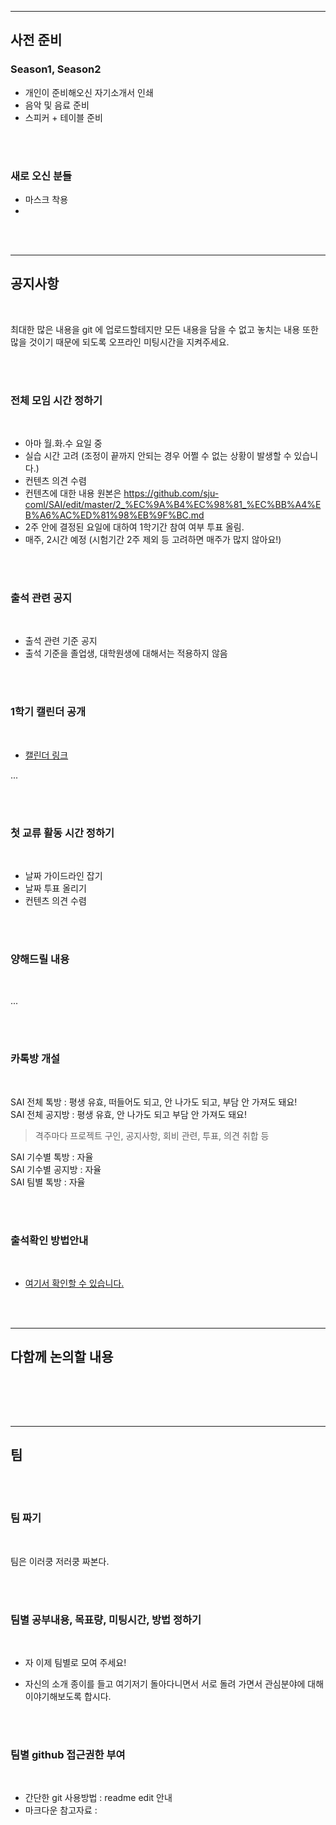 <hr>

## 사전 준비

### Season1, Season2

- 개인이 준비해오신 자기소개서 인쇄
- 음악 및 음료 준비
- 스피커 + 테이블 준비

<br><br>

### 새로 오신 분들

- 마스크 착용
- 

<br><br>
<hr>

## 공지사항

<br>

최대한 많은 내용을 git 에 업로드할테지만 모든 내용을 담을 수 없고 놓치는 내용 또한 많을 것이기 때문에 되도록 오프라인 미팅시간을 지켜주세요.

<br><br>

### 전체 모임 시간 정하기

<br>

- 아마 월.화.수 요일 중
- 실습 시간 고려 (조정이 끝까지 안되는 경우 어쩔 수 없는 상황이 발생할 수 있습니다.)
- 컨텐츠 의견 수렴
- 컨텐츠에 대한 내용 원본은 https://github.com/sju-coml/SAI/edit/master/2_%EC%9A%B4%EC%98%81_%EC%BB%A4%EB%A6%AC%ED%81%98%EB%9F%BC.md
- 2주 안에 결정된 요일에 대하여 1학기간 참여 여부 투표 올림.
- 매주, 2시간 예정 (시험기간 2주 제외 등 고려하면 매주가 많지 않아요!)

<br><br>

### 출석 관련 공지

<br>

- 출석 관련 기준 공지
- 출석 기준을 졸업생, 대학원생에 대해서는 적용하지 않음

<br><br>

### 1학기 캘린더 공개

<br>

- [캘린더 링크](https://github.com/sju-coml/SAI/blob/master/2_%EC%9A%B4%EC%98%81_%EC%BB%A4%EB%A6%AC%ED%81%98%EB%9F%BC.md#5-part---%EC%97%B0%EA%B0%84-%EC%9D%BC%EC%A0%95-%EA%B8%B0%EC%96%B5%ED%95%B4%EC%95%BC-%ED%95%A0-%EA%B2%83-%ED%95%B4%EC%95%BC%ED%95%A0-%EA%B2%83)

...

<br><br>

### 첫 교류 활동 시간 정하기

<br>

- 날짜 가이드라인 잡기
- 날짜 투표 올리기
- 컨텐츠 의견 수렴

<br><br>

### 양해드릴 내용

<br>

...

<br><br>

### 카톡방 개설

<br>

SAI 전체 톡방 : 평생 유효, 떠들어도 되고, 안 나가도 되고, 부담 안 가져도 돼요! <br>
SAI 전체 공지방 : 평생 유효, 안 나가도 되고 부담 안 가져도 돼요! <br>
> 격주마다 프로젝트 구인, 공지사항, 회비 관련, 투표, 의견 취합 등 

SAI 기수별 톡방 : 자율 <br>
SAI 기수별 공지방 : 자율 <br>
SAI 팀별 톡방 : 자율 <br>

<br><br>

### 출석확인 방법안내

<br>

- [여기서 확인할 수 있습니다.](https://github.com/sju-coml/SAI/blob/master/3_%EC%B6%9C%EC%84%9D%EC%83%81%ED%99%A9.md)

<br><br>
<hr>

## 다함께 논의할 내용

<br>


<br><br>
<hr>

## 팀

<br><br>

### 팀 짜기

<br>

팀은 이러쿵 저러쿵 짜본다.

<br><br>

### 팀별 공부내용, 목표량, 미팅시간, 방법 정하기

<br>

- 자 이제 팀별로 모여 주세요!

- 자신의 소개 종이를 들고 여기저기 돌아다니면서 서로 돌려 가면서 관심분야에 대해 이야기해보도록 합시다.

<br><br>

### 팀별 github 접근권한 부여

<br>

- 간단한 git 사용방법 : readme edit 안내
- 마크다운 참고자료 : 

<br><br>
